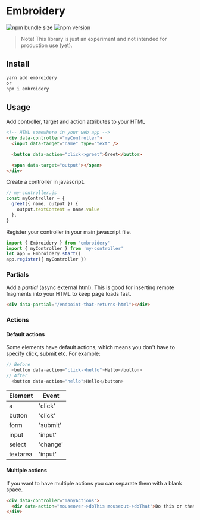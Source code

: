 # Embroidery

![npm bundle size](https://img.shields.io/bundlephobia/minzip/embroidery)
![npm version](https://img.shields.io/npm/v/embroidery)

> Note! This library is just an experiment and not intended for production use (yet).

## Install

```sh
yarn add embroidery
or
npm i embroidery

```

## Usage

Add controller, target and action attributes to your HTML

```html
<!-- HTML somewhere in your web app -->
<div data-controller="myController">
  <input data-target="name" type="text" />

  <button data-action="click->greet">Greet</button>

  <span data-target="output"></span>
</div>
```

Create a controller in javascript.

```js
// my-controller.js
const myController = {
  greet({ name, output }) {
    output.textContent = name.value
  },
}
```

Register your controller in your main javascript file.

```js
import { Embroidery } from 'embroidery'
import { myController } from 'my-controller'
let app = Embroidery.start()
app.register({ myController })
```

### Partials

Add a _partial_ (async external html). This is good for inserting remote fragments into your HTML to keep page loads fast.

```html
<div data-partial="/endpoint-that-returns-html"></div>
```

### Actions

#### Default actions

Some elements have default actions, which means you don't have to specify click, submit etc.
For example:

```js
// Before
  <button data-action="click->hello">Hello</button>
// After
  <button data-action="hello">Hello</button>
```

| Element  | Event    |
| -------- | -------- |
| a        | 'click'  |
| button   | 'click'  |
| form     | 'submit' |
| input    | 'input'  |
| select   | 'change' |
| textarea | 'input'  |

#### Multiple actions

If you want to have multiple actions you can separate them with a blank space.

```html
<div data-controller="manyActions">
  <div data-action="mouseover->doThis mouseout->doThat">Do this or that</div>
</div>
```

